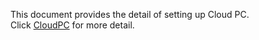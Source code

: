 This document provides the detail of setting up Cloud PC.  
Click [CloudPC](CloudPC/CloudPC.pdf) for more detail.
